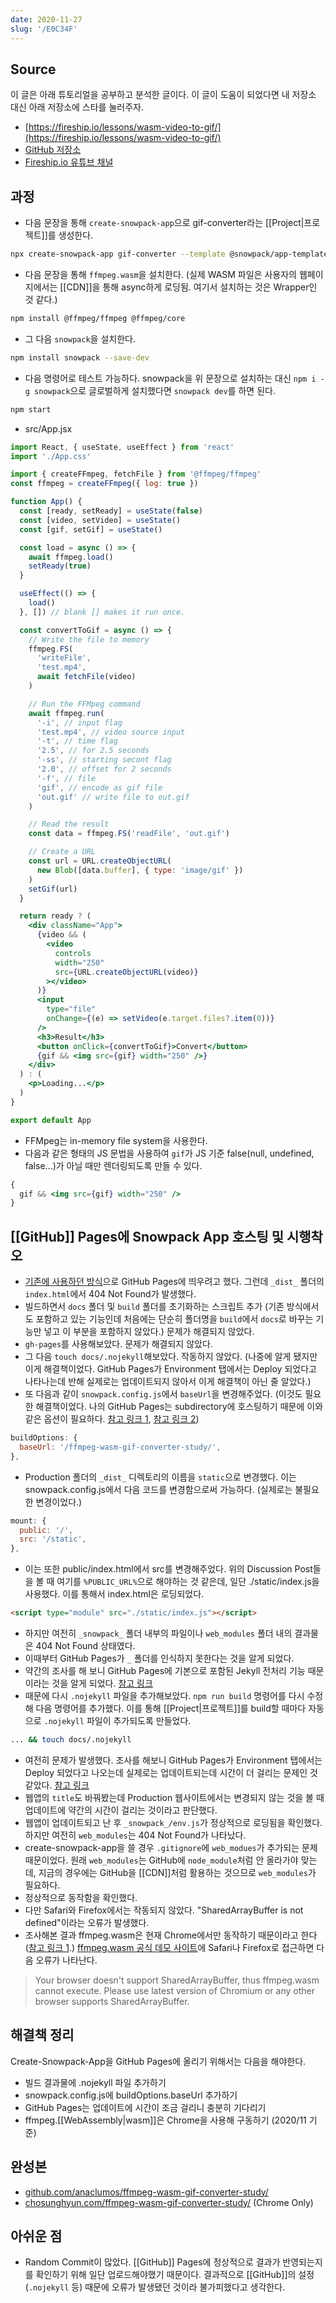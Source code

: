 ```yaml
---
date: 2020-11-27
slug: '/E0C34F'
---
```


## Source

이 글은 아래 튜토리얼을 공부하고 분석한 글이다. 이 글이 도움이 되었다면 내 저장소 대신 아래 저장소에 스타를 눌러주자.

- [https://fireship.io/lessons/wasm-video-to-gif/](https://fireship.io/lessons/wasm-video-to-gif/)
- [GitHub 저장소](https://github.com/fireship-io/react-wasm-gif-maker)
- [Fireship.io 유튜브 채널](https://www.youtube.com/channel/UCsBjURrPoezykLs9EqgamOA)

## 과정

- 다음 문장을 통해 `create-snowpack-app`으로 gif-converter라는 [[Project|프로젝트]]를 생성한다.

```bash
npx create-snowpack-app gif-converter --template @snowpack/app-template-react
```

- 다음 문장을 통해 `ffmpeg.wasm`을 설치한다. (실제 WASM 파일은 사용자의 웹페이지에서는 [[CDN]]을 통해 async하게 로딩됨. 여기서 설치하는 것은 Wrapper인 것 같다.)

```bash
npm install @ffmpeg/ffmpeg @ffmpeg/core
```

- 그 다음 `snowpack`을 설치한다.

```bash
npm install snowpack --save-dev
```

- 다음 명령어로 테스트 가능하다. snowpack을 위 문장으로 설치하는 대신 `npm i -g snowpack`으로 글로벌하게 설치했다면 `snowpack dev`를 하면 된다.

```bash
npm start
```

- src/App.jsx

```jsx
import React, { useState, useEffect } from 'react'
import './App.css'

import { createFFmpeg, fetchFile } from '@ffmpeg/ffmpeg'
const ffmpeg = createFFmpeg({ log: true })

function App() {
  const [ready, setReady] = useState(false)
  const [video, setVideo] = useState()
  const [gif, setGif] = useState()

  const load = async () => {
    await ffmpeg.load()
    setReady(true)
  }

  useEffect(() => {
    load()
  }, []) // blank [] makes it run once.

  const convertToGif = async () => {
    // Write the file to memory
    ffmpeg.FS(
      'writeFile',
      'test.mp4',
      await fetchFile(video)
    )

    // Run the FFMpeg command
    await ffmpeg.run(
      '-i', // input flag
      'test.mp4', // video source input
      '-t', // time flag
      '2.5', // for 2.5 seconds
      '-ss', // starting secont flag
      '2.0', // offset for 2 seconds
      '-f', // file
      'gif', // encode as gif file
      'out.gif' // write file to out.gif
    )

    // Read the result
    const data = ffmpeg.FS('readFile', 'out.gif')

    // Create a URL
    const url = URL.createObjectURL(
      new Blob([data.buffer], { type: 'image/gif' })
    )
    setGif(url)
  }

  return ready ? (
    <div className="App">
      {video && (
        <video
          controls
          width="250"
          src={URL.createObjectURL(video)}
        ></video>
      )}
      <input
        type="file"
        onChange={(e) => setVideo(e.target.files?.item(0))}
      />
      <h3>Result</h3>
      <button onClick={convertToGif}>Convert</button>
      {gif && <img src={gif} width="250" />}
    </div>
  ) : (
    <p>Loading...</p>
  )
}

export default App
```

- FFMpeg는 in-memory file system을 사용한다.
- 다음과 같은 형태의 JS 문법을 사용하여 `gif`가 JS 기준 false(null, undefined, false...)가 아닐 때만 렌더링되도록 만들 수 있다.

```jsx
{
  gif && <img src={gif} width="250" />
}
```

## [[GitHub]] Pages에 Snowpack App 호스팅 및 시행착오

- [기존에 사용하던 방식](https://blog.chosunghyun.com/kr-react-app-on-github-pages/)으로 GitHub Pages에 띄우려고 했다. 그런데 `_dist_` 폴더의 `index.html`에서 404 Not Found가 발생했다.
- 빌드하면서 `docs` 폴더 및 `build` 폴더를 초기화하는 스크립트 추가 (기존 방식에서도 포함하고 있는 기능인데 처음에는 단순히 폴더명을 `build`에서 `docs`로 바꾸는 기능만 넣고 이 부분을 포함하지 않았다.) 문제가 해결되지 않았다.
- `gh-pages`를 사용해보았다. 문제가 해결되지 않았다.
- 그 다음 `touch docs/.nojekyll`해보았다. 작동하지 않았다. (나중에 알게 됐지만 이게 해결책이었다. GitHub Pages가 Environment 탭에서는 Deploy 되었다고 나타나는데 반해 실제로는 업데이트되지 않아서 이게 해결책이 아닌 줄 알았다.)
- 또 다음과 같이 `snowpack.config.js`에서 `baseUrl`을 변경해주었다. (이것도 필요한 해결책이었다. 나의 GitHub Pages는 subdirectory에 호스팅하기 때문에 이와 같은 옵션이 필요하다. [참고 링크 1](https://github.com/snowpackjs/snowpack/discussions/848), [참고 링크 2](https://github.com/snowpackjs/snowpack/discussions/1377))

```js
buildOptions: {
  baseUrl: '/ffmpeg-wasm-gif-converter-study/',
},
```

- Production 폴더의 `_dist_` 디렉토리의 이름을 `static`으로 변경했다. 이는 snowpack.config.js에서 다음 코드를 변경함으로써 가능하다. (실제로는 불필요한 변경이었다.)

```js
mount: {
  public: '/',
  src: '/static',
},
```

- 이는 또한 public/index.html에서 src를 변경해주었다. 위의 Discussion Post들을 볼 때 여기를 `%PUBLIC_URL%`으로 해야하는 것 같은데, 일단 ./static/index.js을 사용했다. 이를 통해서 index.html은 로딩되었다.

```html
<script type="module" src="./static/index.js"></script>
```

- 하지만 여전히 `_snowpack_` 폴더 내부의 파일이나 `web_modules` 폴더 내의 결과물은 404 Not Found 상태였다.
- 이때부터 GitHub Pages가 `_` 폴더를 인식하지 못한다는 것을 알게 되었다.
- 약간의 조사를 해 보니 GitHub Pages에 기본으로 포함된 Jekyll 전처리 기능 때문이라는 것을 알게 되었다. [참고 링크](https://github.blog/2009-12-29-bypassing-jekyll-on-github-pages/)
- 때문에 다시 `.nojekyll` 파일을 추가해보았다. `npm run build` 명령어를 다시 수정해 다음 명령어를 추가했다. 이를 통해 [[Project|프로젝트]]를 build할 때마다 자동으로 `.nojekyll` 파일이 추가되도록 만들었다.

```bash
... && touch docs/.nojekyll
```

- 여전히 문제가 발생했다. 조사를 해보니 GitHub Pages가 Environment 탭에서는 Deploy 되었다고 나오는데 실제로는 업데이트되는데 시간이 더 걸리는 문제인 것 같았다. [참고 링크](https://stackoverflow.com/questions/47356997/pushed-nojekyll-file-to-github-pages-no-effect)
- 웹앱의 `title`도 바꿔봤는데 Production 웹사이트에서는 변경되지 않는 것을 볼 때 업데이트에 약간의 시간이 걸리는 것이라고 판단했다.
- 웹앱이 업데이트되고 난 후 `_snowpack_/env.js`가 정상적으로 로딩됨을 확인했다. 하지만 여전히 `web_modules`는 404 Not Found가 나타났다.
- create-snowpack-app을 쓸 경우 `.gitignore`에 `web_modues`가 추가되는 문제 때문이었다. 원래 `web_modules`는 GitHub에 `node_module`처럼 안 올라가야 맞는데, 지금의 경우에는 GitHub을 [[CDN]]처럼 활용하는 것으므로 `web_modules`가 필요하다.
- 정상적으로 동작함을 확인했다.
- 다만 Safari와 Firefox에서는 작동되지 않았다. "SharedArrayBuffer is not defined"이라는 오류가 발생했다.
- 조사해본 결과 ffmpeg.wasm은 현재 Chrome에서만 동작하기 때문이라고 한다 ([참고 링크 1](https://github.com/ffmpegwasm/ffmpeg.wasm/issues/63#issuecomment-621103820).) [ffmpeg.wasm 공식 데모 사이트](https://ffmpegwasm.github.io/#demo)에 Safari나 Firefox로 접근하면 다음 오류가 나타난다.

> Your browser doesn't support SharedArrayBuffer, thus ffmpeg.wasm cannot execute. Please use latest version of Chromium or any other browser supports SharedArrayBuffer.

## 해결책 정리

Create-Snowpack-App을 GitHub Pages에 올리기 위해서는 다음을 해야한다.

- 빌드 결과물에 .nojekyll 파일 추가하기
- snowpack.config.js에 buildOptions.baseUrl 추가하기
- GitHub Pages는 업데이트에 시간이 조금 걸리니 충분히 기다리기
- ffmpeg.[[WebAssembly|wasm]]은 Chrome을 사용해 구동하기 (2020/11 기준)

## 완성본

- [github.com/anaclumos/ffmpeg-wasm-gif-converter-study/](https://github.com/anaclumos/ffmpeg-wasm-gif-converter-study/)
- [chosunghyun.com/ffmpeg-wasm-gif-converter-study/](https://chosunghyun.com/ffmpeg-wasm-gif-converter-study/) (Chrome Only)

## 아쉬운 점

- Random Commit이 많았다. [[GitHub]] Pages에 정상적으로 결과가 반영되는지를 확인하기 위해 일단 업로드해야했기 때문이다. 결과적으로 [[GitHub]]의 설정 (`.nojekyll` 등) 때문에 오류가 발생됐던 것이라 불가피했다고 생각한다.
